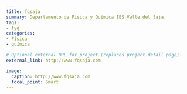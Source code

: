 ```yaml
---
title: fqsaja
summary: Departamento de Física y Química IES Valle del Saja.
tags:
- fyq
categories:
- Física
- química

# Optional external URL for project (replaces project detail page).
external_link: http://www.fqsaja.com

image:
  caption: http://www.fqsaja.com
  focal_point: Smart
---
```

